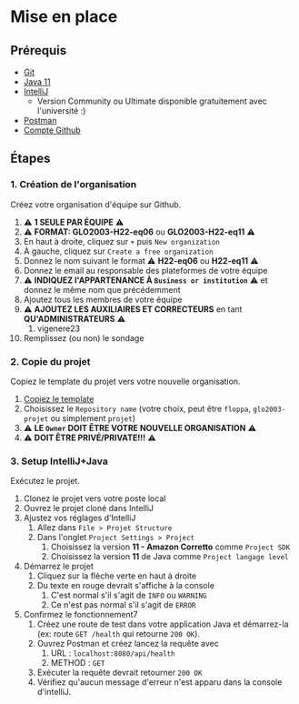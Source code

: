 # Mise en place

## Prérequis

- [Git](https://git-scm.com/downloads)
- [Java 11](https://aws.amazon.com/corretto/)
- [IntelliJ](https://www.jetbrains.com/idea/download/)
  - Version Community ou Ultimate disponible gratuitement avec l'université :)
- [Postman](https://www.postman.com/downloads/)
- [Compte Github](https://github.com/login)

## Étapes

### 1. Création de l'organisation

Créez votre organisation d'équipe sur Github.

1. ⚠️ **1 SEULE PAR ÉQUIPE** ⚠️
2. ⚠️ **FORMAT: GLO2003-H22-eq06** ou **GLO2003-H22-eq11** ⚠️
3. En haut à droite, cliquez sur `+` puis `New organization`
4. À gauche, cliquez sur `Create a free organization`
5. Donnez le nom suivant le format ⚠️ **H22-eq06** ou **H22-eq11** ⚠️
6. Donnez le email au responsable des plateformes de votre équipe
7. ⚠️ **INDIQUEZ l'APPARTENANCE À `Business or institution`** ⚠️ et donnez le même nom que précédemment
8. Ajoutez tous les membres de votre équipe
9. ⚠️ **AJOUTEZ LES AUXILIAIRES ET CORRECTEURS** en tant **QU'ADMINISTRATEURS** ⚠️
    1. vigenere23
10. Remplissez (ou non) le sondage

### 2. Copie du projet

Copiez le template du projet vers votre nouvelle organisation.

1. [Copiez le template](https://github.com/glo2003/H22-projet/generate)
2. Choisissez le `Repository name` (votre choix, peut être `floppa`, `glo2003-projet` ou simplement `projet`)
3. ⚠️ **LE `Owner` DOIT ÊTRE VOTRE NOUVELLE ORGANISATION** ⚠️
4. ⚠️ **DOIT ÊTRE PRIVÉ/PRIVATE!!!** ⚠️

### 3. Setup IntelliJ+Java

Exécutez le projet.

1. Clonez le projet vers votre poste local
2. Ouvrez le projet cloné dans IntelliJ
3. Ajustez vos réglages d'IntelliJ
    1. Allez dans `File > Projet Structure`
    2. Dans l'onglet `Project Settings > Project`
        1. Choisissez la version **11 - Amazon Corretto** comme `Project SDK`
        2. Choisissez la version **11** de Java comme `Project langage level`
4. Démarrez le projet
    1. Cliquez sur la flèche verte en haut à droite
    2. Du texte en rouge devrait s'affiche à la console
        1. C'est normal s'il s'agit de `INFO` ou `WARNING`
        2. Ce n'est pas normal s'il s'agit de `ERROR`
5. Confirmez le fonctionnement7
    1. Créez une route de test dans votre application Java et démarrez-la (ex: route `GET /health` qui retourne `200 OK`).
    2. Ouvrez Postman et créez lancez la requête avec
        1. URL : `localhost:8080/api/health`
        2. METHOD : `GET`
    3. Exécuter la requête devrait retourner `200 OK`
    4. Vérifiez qu'aucun message d'erreur n'est apparu dans la console d'intelliJ.
